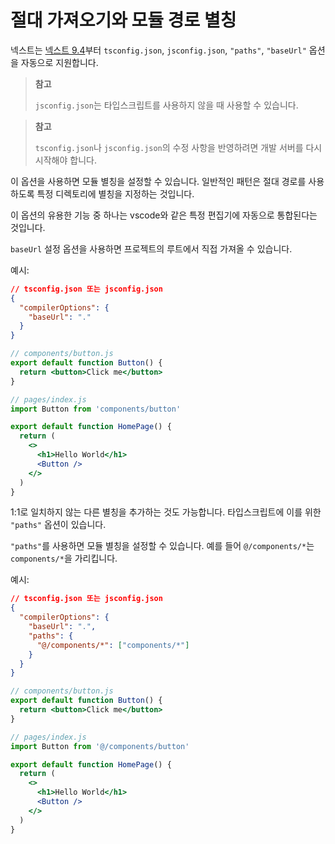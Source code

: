 # 절대 가져오기와 모듈 경로 별칭

넥스트는 [넥스트 9.4](https://nextjs.org/blog/next-9-4)부터 `tsconfig.json`, `jsconfig.json`, `"paths"`, `"baseUrl"` 옵션을 자동으로 지원합니다.

> **참고**
>
> `jsconfig.json`는 타입스크립트를 사용하지 않을 때 사용할 수 있습니다.

> **참고**
>
> `tsconfig.json`나 `jsconfig.json`의 수정 사항을 반영하려면 개발 서버를 다시 시작해야 합니다.

이 옵션을 사용하면 모듈 별칭을 설정할 수 있습니다. 일반적인 패턴은 절대 경로를 사용하도록 특정 디렉토리에 별칭을 지정하는 것입니다.

이 옵션의 유용한 기능 중 하나는 vscode와 같은 특정 편집기에 자동으로 통합된다는 것입니다.

`baseUrl` 설정 옵션을 사용하면 프로젝트의 루트에서 직접 가져올 수 있습니다.

예시:

```json
// tsconfig.json 또는 jsconfig.json
{
  "compilerOptions": {
    "baseUrl": "."
  }
}
```

```jsx
// components/button.js
export default function Button() {
  return <button>Click me</button>
}
```

```jsx
// pages/index.js
import Button from 'components/button'

export default function HomePage() {
  return (
    <>
      <h1>Hello World</h1>
      <Button />
    </>
  )
}
```

1:1로 일치하지 않는 다른 별칭을 추가하는 것도 가능합니다. 타입스크립트에 이를 위한 `"paths"` 옵션이 있습니다.

`"paths"`를 사용하면 모듈 별칭을 설정할 수 있습니다. 예를 들어 `@/components/*`는 `components/*`을 가리킵니다.

예시:

```json
// tsconfig.json 또는 jsconfig.json
{
  "compilerOptions": {
    "baseUrl": ".",
    "paths": {
      "@/components/*": ["components/*"]
    }
  }
}
```

```jsx
// components/button.js
export default function Button() {
  return <button>Click me</button>
}
```

```jsx
// pages/index.js
import Button from '@/components/button'

export default function HomePage() {
  return (
    <>
      <h1>Hello World</h1>
      <Button />
    </>
  )
}
```